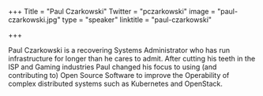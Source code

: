 +++
Title = "Paul Czarkowski"
Twitter = "pczarkowski"
image = "paul-czarkowski.jpg"
type = "speaker"
linktitle = "paul-czarkowski"

+++

Paul Czarkowski is a recovering Systems Administrator who has run infrastructure for longer than he cares to admit. After cutting his teeth in the ISP and Gaming industries Paul changed his focus to using (and contributing to) Open Source Software to improve the Operability of complex distributed systems such as Kubernetes and OpenStack.
